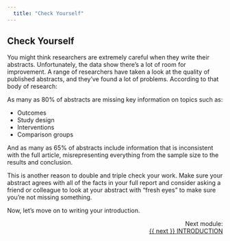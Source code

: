 ```yaml
---
  title: "Check Yourself"
---
```


## Check Yourself

You might think researchers are extremely careful when they write their abstracts. Unfortunately, the data show there’s a lot of room for improvement. A range of researchers have taken a look at the quality of published abstracts, and they’ve found a lot of problems. According to that body of research: 

As many as 80% of abstracts are missing key information on topics such as:

- Outcomes
- Study design
- Interventions
- Comparison groups

And as many as 65% of abstracts include information that is inconsistent with the full article, misrepresenting everything from the sample size to the results and conclusion. 

This is another reason to double and triple check your work. Make sure your abstract agrees with all of the facts in your full report and consider asking a friend or colleague to look at your abstract with “fresh eyes” to make sure you’re not missing something. 

Now, let’s move on to writing your introduction. 

<div class="pagination-section" style="text-align: right">
			<div class="title">
				Next module:
			</div>
			<a rel="next" class="next" href="{{ site.baseurl }}/modules/introduction/introduction/"> {{ next }} INTRODUCTION
			</a>
		</div>
